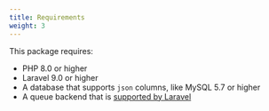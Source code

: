```yaml
---
title: Requirements
weight: 3
---
```


This package requires:
- PHP 8.0 or higher 
- Laravel 9.0 or higher
- A database that supports `json` columns, like MySQL 5.7 or higher
- A queue backend that is [supported by Laravel](https://laravel.com/docs/5.6/queues#driver-prerequisites)
